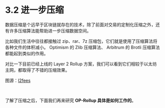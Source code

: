 # 3.2 进一步压缩

数据压缩是个远早于区块链就存在的技术，除了前面对交易的定制化压缩之外，还有许多压缩算法能帮助进一步压缩数据空间。

比如我们生活中往往都接触过 zip、rar、7z 压缩包，它们就是使用了压缩算法将各种文件的体积减小。 Optimism 的 Zlib 压缩算法、 Arbitrum 的 Brotli 压缩算法都能起到类似的作用。

<MdxImg src="https://cdn.myfirst.io/layer2/assets/3.2.1.png" alt="Zip Compress.png" />

对比一下目前已经上线的 Layer 2 Rollup 方案，我们可以看到它们相较于以太坊主网，都取得了不错的压缩效果。

<MdxImg src="https://cdn.myfirst.io/layer2/assets/3.2.2.png" width="750px" alt="Layer 2 Costs.png" />

图源：[l2fees](https://l2fees.info/)

&nbsp; 


了解了压缩之后，下面我们再来研究 **OP-Rollup 具体是如何工作的**。

<GithubAvatar owner='lxdao-official' repo='myfirstlayer2-frontend' path='mdx/zh/3.2-further-compression.md' />

<EditChapter url='https://github.com/lxdao-official/myfirstlayer2-frontend/blob/main/mdx/zh/3.2-further-compression.md' />
